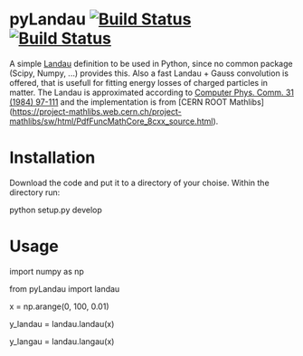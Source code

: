 # pyLandau [![Build Status](https://travis-ci.org/SiLab-Bonn/pyLandau.svg?branch=master)](https://travis-ci.org/SiLab-Bonn/pyLandau) [![Build Status](https://ci.appveyor.com/api/projects/status/github/SiLab-Bonn/pyLandau)](https://ci.appveyor.com/project/DavidLP/pyLandau)
A simple [Landau](http://en.wikipedia.org/wiki/Landau_distribution) definition to be used in Python, since no common package (Scipy, Numpy, ...) provides this. Also a fast Landau + Gauss convolution is offered, that is usefull for fitting energy losses of charged particles in matter. The Landau is approximated according to  [Computer Phys. Comm. 31 (1984) 97-111](http://dx.doi.org/10.1016/0010-4655(84)90085-7) 
and the implementation is from [CERN ROOT Mathlibs] (https://project-mathlibs.web.cern.ch/project-mathlibs/sw/html/PdfFuncMathCore_8cxx_source.html).

# Installation

Download the code and put it to a directory of your choise. Within the directory run:

python setup.py develop

# Usage

import numpy as np

from pyLandau import landau

x = np.arange(0, 100, 0.01)

y_landau = landau.landau(x)

y_langau = landau.langau(x)


